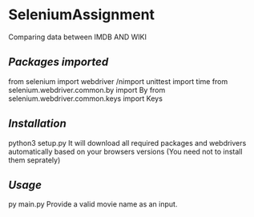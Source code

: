 # SeleniumAssignment
Comparing data between IMDB AND WIKI

## ***Packages imported***
from selenium import webdriver
/nimport unittest
import time
from selenium.webdriver.common.by import By
from selenium.webdriver.common.keys import Keys

## ***Installation***

python3 setup.py
It will download all required packages and webdrivers automatically based on your browsers versions (You need not to install them seprately)

## ***Usage***

py main.py
Provide a valid movie name as an input.
